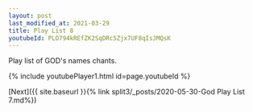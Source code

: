 ```yaml
---
layout: post
last_modified_at: 2021-03-29
title: Play List 8
youtubeId: PLO794kREfZK2SqDRc5Zjx7UF8qIsJMQsK
---
```

 
 
Play list of GOD's names chants.
 
{% include youtubePlayer1.html id=page.youtubeId %}
 

[Next]({{ site.baseurl }}{% link  split3/_posts/2020-05-30-God Play List 7.md%})
